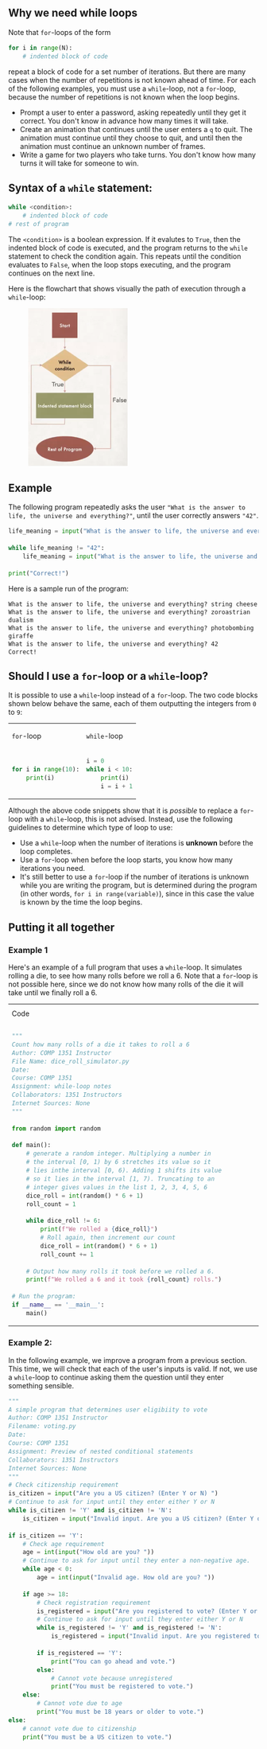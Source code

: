 ## Why we need while loops

Note that `for`-loops of the form
```python
for i in range(N):
    # indented block of code
```
repeat a block of code for a set number of iterations. But there are many cases when the number of repetitions is not known ahead of time.  For each of the following examples, you must use a `while`-loop, not a `for`-loop, because the number of repetitions is not known when the loop begins.
- Prompt a user to enter a password, asking repeatedly until they get it correct. You don't know in advance how many times it will take.
- Create an animation that continues until the user enters a `q` to quit. The animation must continue until they choose to quit, and until then the animation must continue an unknown number of frames.
- Write a game for two players who take turns. You don't know how many turns it will take for someone to win.

## Syntax of a `while` statement:
```python
while <condition>:
    # indented block of code
# rest of program
```
The `<condition>` is a boolean expression. If it evalutes to `True`, then the indented block of code is executed, and the program returns to the `while` statement to check the condition again. This repeats until the condition evaluates to `False`, when the loop stops executing, and the program continues on the next line.

Here is the flowchart that shows visually the path of execution through a `while`-loop:

<figure>
<img src="img/while/while_flowchart.png" alt="4 houses, scaled and shifted variously" class="center", width="200">
</figure>

## Example

The following program repeatedly asks the user `"What is the answer to life, the universe and everything?"`, until the user correctly answers `"42"`.

```python
life_meaning = input("What is the answer to life, the universe and everything? ")

while life_meaning != "42":
    life_meaning = input("What is the answer to life, the universe and everything? ")

print("Correct!")
```

Here is a sample run of the program:
```
What is the answer to life, the universe and everything? string cheese
What is the answer to life, the universe and everything? zoroastrian dualism
What is the answer to life, the universe and everything? photobombing giraffe
What is the answer to life, the universe and everything? 42
Correct!
```

## Should I use a `for`-loop or a `while`-loop?

It is possible to use a `while`-loop instead of a `for`-loop. The two code blocks shown below behave the same, each of them outputting the integers from `0` to `9`:

<table>
<tr>
<td>

`for`-loop</td>
<td>

`while`-loop</td></tr>

<tr>
<td>

```python
for i in range(10):
    print(i)
```
</td>

<td>

```python
i = 0
while i < 10:
    print(i)
    i = i + 1
```
</td></tr>
</table>

Although the above code snippets show that it is *possible* to replace a `for`-loop with a `while`-loop, this is not advised. Instead, use the following guidelines to determine which type of loop to use:

- Use a `while`-loop when the number of iterations is **unknown** before the loop completes.
- Use a `for`-loop when before the loop starts, you know how many iterations you need. 
- It's still better to use a `for`-loop if the number of iterations is unknown while you are writing the program, but is determined during the program (in other words, `for i in range(variable)`), since in this case the value is known by the time the loop begins.

## Putting it all together

### Example 1
Here's an example of a full program that uses a `while`-loop. It simulates rolling a die, to see how many rolls before we roll a 6. Note that a `for`-loop is not possible here, since we do not know how many rolls of the die it will take until we finally roll a 6.

<table>
<tr><td>Code</td><td>Sample output</td></tr>
<tr>
<td nowrap style="display:inline-block; width:500px;">

```python
"""
Count how many rolls of a die it takes to roll a 6
Author: COMP 1351 Instructor
File Name: dice_roll_simulator.py
Date:
Course: COMP 1351
Assignment: while-loop notes
Collaborators: 1351 Instructors
Internet Sources: None
"""

from random import random

def main():
    # generate a random integer. Multiplying a number in 
    # the interval [0, 1) by 6 stretches its value so it
    # lies inthe interval [0, 6). Adding 1 shifts its value 
    # so it lies in the interval [1, 7). Truncating to an 
    # integer gives values in the list 1, 2, 3, 4, 5, 6
    dice_roll = int(random() * 6 + 1)
    roll_count = 1

    while dice_roll != 6:
        print(f"We rolled a {dice_roll}")
        # Roll again, then increment our count
        dice_roll = int(random() * 6 + 1)
        roll_count += 1

    # Output how many rolls it took before we rolled a 6.
    print(f"We rolled a 6 and it took {roll_count} rolls.")

# Run the program:
if __name__ == '__main__':
    main()
```
</td>

<td>

```
We rolled a 1
We rolled a 2
We rolled a 2
We rolled a 5
We rolled a 6 and it took 5 rolls.
```
</td>
</tr>
</table>

### Example 2:
In the following example, we improve a program from a previous section. This time, we will check that each of the user's inputs is valid. If not, we use a `while`-loop to continue asking them the question until they enter something sensible.

```python
"""
A simple program that determines user eligibiity to vote
Author: COMP 1351 Instructor
Filename: voting.py
Date:
Course: COMP 1351
Assignment: Preview of nested conditional statements
Collaborators: 1351 Instructors
Internet Sources: None
"""
# Check citizenship requirement
is_citizen = input("Are you a US citizen? (Enter Y or N) ")
# Continue to ask for input until they enter either Y or N
while is_citizen != 'Y' and is_citizen != 'N':
    is_citizen = input("Invalid input. Are you a US citizen? (Enter Y or N) ")

if is_citizen == 'Y':
    # Check age requirement
    age = int(input("How old are you? "))
    # Continue to ask for input until they enter a non-negative age.
    while age < 0:
        age = int(input("Invalid age. How old are you? "))

    if age >= 18:
        # Check registration requirement
        is_registered = input("Are you registered to vote? (Enter Y or N) ")
        # Continue to ask for input until they enter either Y or N
        while is_registered != 'Y' and is_registered != 'N':
            is_registered = input("Invalid input. Are you registered to vote? (Enter Y or N) ")

        if is_registered == 'Y':
            print("You can go ahead and vote.")
        else:
            # Cannot vote because unregistered
            print("You must be registered to vote.")
    else:
        # Cannot vote due to age
        print("You must be 18 years or older to vote.")
else:
    # cannot vote due to citizenship
    print("You must be a US citizen to vote.")
```
